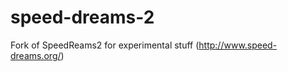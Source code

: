 speed-dreams-2
==============

Fork of SpeedReams2 for experimental stuff (http://www.speed-dreams.org/)
